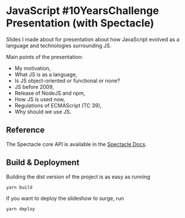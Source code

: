 # JavaScript #10YearsChallenge Presentation (with Spectacle)

Slides I made about for presentation about how JavaScript evolved 
as a language and technologies surrounding JS. 

Main points of the presentation:
- My motivation,
- What JS is as a language,
- Is JS object-oriented or functional or none?
- JS before 2009,
- Release of NodeJS and npm,
- How JS is used now,
- Regulations of ECMAScript (TC 39),
- Why should we use JS.

## Reference

The Spectacle core API is available in the [Spectacle Docs](https://github.com/FormidableLabs/spectacle/blob/master/README.md).

## Build & Deployment

Building the dist version of the project is as easy as running

```sh
yarn build
```

If you want to deploy the slideshow to surge, run

```sh
yarn deploy
```
